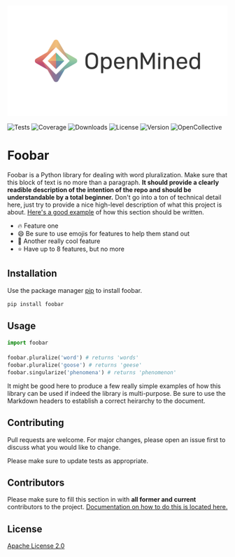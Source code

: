 ![foobar-logo](https://github.com/OpenMined/design-assets/blob/master/logos/OM/horizontal-primary-trans.png)

![Tests](https://img.shields.io/github/workflow/status/OpenMined/PySyft/Tests)
![Coverage](https://img.shields.io/codecov/c/github/OpenMined/PySyft)
![Downloads](https://img.shields.io/pypi/dd/syft)
![License](https://img.shields.io/github/license/OpenMined/PySyft)
![Version](https://img.shields.io/pypi/v/syft)
![OpenCollective](https://img.shields.io/opencollective/all/openmined)

# Foobar

Foobar is a Python library for dealing with word pluralization. Make sure that this block of text is no more than a paragraph. **It should provide a clearly readible description of the intention of the repo and should be understandable by a total beginner.** Don't go into a ton of technical detail here, just try to provide a nice high-level description of what this project is about. [Here's a good example](https://github.com/jaredpalmer/razzle) of how this section should be written.

- :fire: Feature one
- :smile: Be sure to use emojis for features to help them stand out
- :rocket: Another really cool feature
- :star: Have up to 8 features, but no more

## Installation

Use the package manager [pip](https://pip.pypa.io/en/stable/) to install foobar.

```bash
pip install foobar
```

## Usage

```python
import foobar

foobar.pluralize('word') # returns 'words'
foobar.pluralize('goose') # returns 'geese'
foobar.singularize('phenomena') # returns 'phenomenon'
```

It might be good here to produce a few really simple examples of how this library can be used if indeed the library is multi-purpose. Be sure to use the Markdown headers to establish a correct heirarchy to the document.

## Contributing
Pull requests are welcome. For major changes, please open an issue first to discuss what you would like to change.

Please make sure to update tests as appropriate.

## Contributors

Please make sure to fill this section in with **all former and current** contributors to the project. [Documentation on how to do this is located here.](https://github.com/all-contributors/all-contributors)

## License
[Apache License 2.0](https://choosealicense.com/licenses/apache-2.0/)

